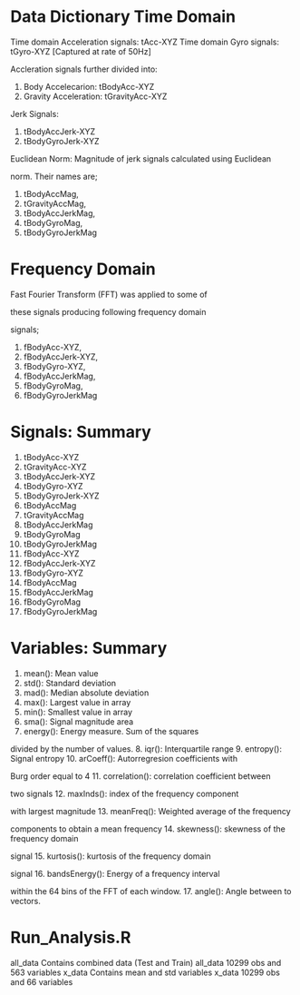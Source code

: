 ****Data Dictionary****
Time Domain
===========

Time domain Acceleration signals: tAcc-XYZ
Time domain Gyro signals: tGyro-XYZ
[Captured at rate of 50Hz]

Accleration signals further divided into:
1) Body Accelecarion: tBodyAcc-XYZ
2) Gravity Acceleration: tGravityAcc-XYZ

Jerk Signals:
1) tBodyAccJerk-XYZ
2) tBodyGyroJerk-XYZ

Euclidean Norm:
Magnitude of jerk signals calculated using Euclidean 

norm. Their names are;
1) tBodyAccMag, 
2) tGravityAccMag, 
3) tBodyAccJerkMag, 
4) tBodyGyroMag, 
5) tBodyGyroJerkMag

Frequency Domain
=================
Fast Fourier Transform (FFT) was applied to some of 

these signals producing following frequency domain 

signals;
1) fBodyAcc-XYZ, 
2) fBodyAccJerk-XYZ, 
3) fBodyGyro-XYZ, 
4) fBodyAccJerkMag, 
5) fBodyGyroMag, 
6) fBodyGyroJerkMag

Signals: Summary
================
1)  tBodyAcc-XYZ
2)  tGravityAcc-XYZ
3)  tBodyAccJerk-XYZ
4)  tBodyGyro-XYZ
5)  tBodyGyroJerk-XYZ
6)  tBodyAccMag
7)  tGravityAccMag
8)  tBodyAccJerkMag
9)  tBodyGyroMag
10) tBodyGyroJerkMag
11) fBodyAcc-XYZ
12) fBodyAccJerk-XYZ
13) fBodyGyro-XYZ
14) fBodyAccMag
15) fBodyAccJerkMag
16) fBodyGyroMag
17) fBodyGyroJerkMag

Variables: Summary
==================
1.	mean(): Mean value
2.	std(): Standard deviation
3.	mad(): Median absolute deviation 
4.	max(): Largest value in array
5.	min(): Smallest value in array
6.	sma(): Signal magnitude area
7.	energy(): Energy measure. Sum of the squares 

divided by the number of values. 
8.	iqr(): Interquartile range 
9.	entropy(): Signal entropy
10.	arCoeff(): Autorregresion coefficients with 

Burg order equal to 4
11.	correlation(): correlation coefficient between 

two signals
12.	maxInds(): index of the frequency component 

with largest magnitude
13.	meanFreq(): Weighted average of the frequency 

components to obtain a mean frequency
14.	skewness(): skewness of the frequency domain 

signal 
15.	kurtosis(): kurtosis of the frequency domain 

signal 
16.	bandsEnergy(): Energy of a frequency interval 

within the 64 bins of the FFT of each window.
17.	angle(): Angle between to vectors.

Run_Analysis.R
==============
all_data Contains combined data (Test and Train)
all_data 10299 obs and 563 variables
x_data Contains mean and std variables
x_data 10299 obs and 66 variables 

